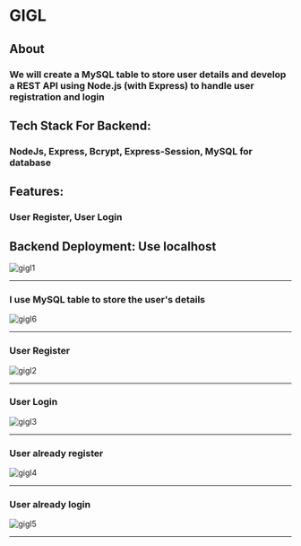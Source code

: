 <h1>GIGL</h1>

<h2>About</h2>

<h3> We will create a MySQL table to store user details and develop a REST API using Node.js (with Express) to handle user registration and login</h3>

<h2>Tech Stack For Backend:</h2> <h3>NodeJs, Express, Bcrypt, Express-Session, MySQL for database </h3>

<h2>Features:</h2> <h3>User Register, User Login</h3>

<h2>Backend Deployment: Use localhost </h2>


![gigl1](https://github.com/charchit07/gigl/assets/110049484/eca7241c-4b4d-48fb-b013-d1520f2dfe1a)

<hr>

 <h3> I use MySQL table to store the user's details </h3>

 ![gigl6](https://github.com/charchit07/gigl/assets/110049484/7b6aa543-ea11-4ca9-8591-ae54500d2fd4)

<hr>


 <h3> User Register </h3>


![gigl2](https://github.com/charchit07/gigl/assets/110049484/83253cfc-82a7-43c3-afbc-cb70d1975d33)

<hr>

<h3>User Login </h3>

![gigl3](https://github.com/charchit07/gigl/assets/110049484/765b3493-bd5e-4b5e-9ce2-770140580000)

<hr>
 <h3> User already register </h3>

![gigl4](https://github.com/charchit07/gigl/assets/110049484/21c589bd-7ffa-48da-a6af-a1677bfd811d)

<hr>
 <h3> User already login </h3

![gigl5](https://github.com/charchit07/gigl/assets/110049484/11441164-29f7-4a3f-96d4-2683a476d607)

<hr>



















